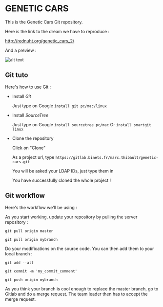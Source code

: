 # GENETIC CARS

This is the Genetic Cars Git repository.


Here is the link to the dream we have to reproduce :

http://rednuht.org/genetic_cars_2/

And a preview :

![alt text](http://www.similars.io/img/logo/genetic-cars-2_35110.png "Logo Title Text 1")


## Git tuto
Here's how to use Git :

- Install *Git*

    Just type on Google `install git pc/mac/linux`

- Install *SourceTree*

    Just type on Google `install sourcetree pc/mac`
    Or `install smartgit linux`

- Clone the repository

    Click on "Clone"

    As a project url, type `https://gitlab.binets.fr/marc.thibault/genetic-cars.git`

    You will be asked your LDAP IDs, just type them in

    You have successfully cloned the whole project !

## Git workflow

Here's the workflow we'll be using :

As you start working, update your repository by pulling the server repository :

`git pull origin master`

`git pull origin mybranch`

Do your modifications on the source code. You can then add them to your local branch :

`git add --all`

`git commit -m 'my_commit_comment'`

`git push origin mybranch`

As you think your branch is cool enough to replace the master branch, go to Gitlab and do a merge request. The team leader then has to accept the merge request.
